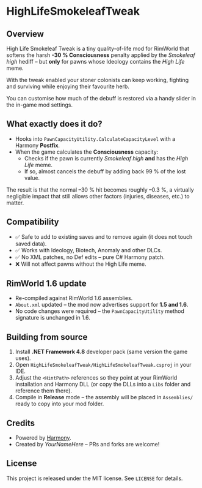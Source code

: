 # HighLifeSmokeleafTweak

## Overview
High Life Smokeleaf Tweak is a tiny quality-of-life mod for RimWorld that softens the harsh **-30 % Consciousness** penalty applied by the *Smokeleaf high* hediff – but **only** for pawns whose Ideology contains the *High Life* meme.

With the tweak enabled your stoner colonists can keep working, fighting and surviving while enjoying their favourite herb.

You can customise how much of the debuff is restored via a handy slider in the in-game mod settings.

## What exactly does it do?
* Hooks into `PawnCapacityUtility.CalculateCapacityLevel` with a Harmony **Postfix**.
* When the game calculates the **Consciousness** capacity:
  * Checks if the pawn is currently *Smokeleaf high* **and** has the *High Life* meme.
  * If so, almost cancels the debuff by adding back 99 % of the lost value.

The result is that the normal –30 % hit becomes roughly –0.3 %, a virtually negligible impact that still allows other factors (injuries, diseases, etc.) to matter.

## Compatibility
* ✅ Safe to add to existing saves and to remove again (it does not touch saved data).
* ✅ Works with Ideology, Biotech, Anomaly and other DLCs.
* ✅ No XML patches, no Def edits – pure C# Harmony patch.
* ❌ Will not affect pawns without the High Life meme.

## RimWorld 1.6 update
* Re-compiled against RimWorld 1.6 assemblies.
* `About.xml` updated – the mod now advertises support for **1.5 and 1.6**.
* No code changes were required – the `PawnCapacityUtility` method signature is unchanged in 1.6.

## Building from source
1. Install **.NET Framework 4.8** developer pack (same version the game uses).
2. Open `HighLifeSmokeleafTweak/HighLifeSmokeleafTweak.csproj` in your IDE.
3. Adjust the `<HintPath>` references so they point at your RimWorld installation and Harmony DLL (or copy the DLLs into a `Libs` folder and reference them there).
4. Compile in **Release** mode – the assembly will be placed in `Assemblies/` ready to copy into your mod folder.

## Credits
* Powered by [Harmony](https://harmony.pardeike.net/).
* Created by *YourNameHere* – PRs and forks are welcome!

## License
This project is released under the MIT license. See `LICENSE` for details.